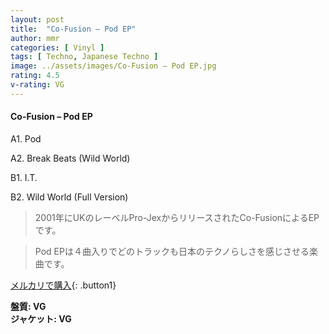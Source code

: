 ```yaml
---
layout: post
title:  "Co-Fusion – Pod EP"
author: mmr
categories: [ Vinyl ]
tags: [ Techno, Japanese Techno ]
image: ../assets/images/Co-Fusion – Pod EP.jpg
rating: 4.5
v-rating: VG
---
```


#### Co-Fusion – Pod EP

A1. Pod

A2. Break Beats (Wild World)

B1. I.T.

B2. Wild World (Full Version)

> 2001年にUKのレーベルPro-JexからリリースされたCo-FusionによるEPです。

> Pod EPは４曲入りでどのトラックも日本のテクノらしさを感じさせる楽曲です。

[メルカリで購入](https://jp.mercari.com/item/m37514147918){: .button1}


<div class="mt-4 mb-4 d-flex align-items-center">
<strong class="mr-1">盤質: VG</strong>
</div>
<div class="mt-4 mb-4 d-flex align-items-center">
<strong class="mr-1">ジャケット: VG</strong>
</div>